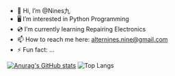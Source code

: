 - 🍊 Hi, I’m @Nines九
- 🖥️ I’m interested in Python Programming
- 💿 I’m currently learning Repairing Electronics
- 📫 How to reach me here: alternines.nine@gmail.com
- ⚡ Fun fact: ...

[![Anurag's GitHub stats](https://github-readme-stats.vercel.app/api?username=alternines)](https://github.com/anuraghazra/github-readme-stats)
![Top Langs](https://github-readme-stats.vercel.app/api/top-langs/?username=anuraghazra&langs_count=9)
<!---
AlterNines/AlterNines is a ✨ special ✨ repository because its `README.md` (this file) appears on your GitHub profile.
You can click the Preview link to take a look at your changes.
--->
